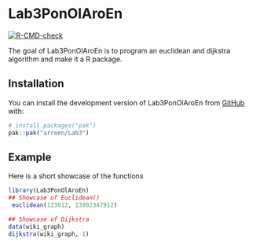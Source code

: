 
# Lab3PonOlAroEn

<!-- badges: start -->
[![R-CMD-check](https://github.com/arreen/Lab3/actions/workflows/R-CMD-check.yaml/badge.svg)](https://github.com/arreen/Lab3/actions/workflows/R-CMD-check.yaml)
<!-- badges: end -->

The goal of Lab3PonOlAroEn is to program an euclidean and dijkstra algorithm and make it a R package.

## Installation

You can install the development version of Lab3PonOlAroEn from [GitHub](https://github.com/) with:

``` r
# install.packages("pak")
pak::pak("arreen/Lab3")
```

## Example

Here is a short showcase of the functions
``` r
library(Lab3PonOlAroEn)
## Showcase of Euclidean()
 euclidean(123612, 13892347912)

## Showcase of Dijkstra
data(wiki_graph)
dijkstra(wiki_graph, 1)
```

